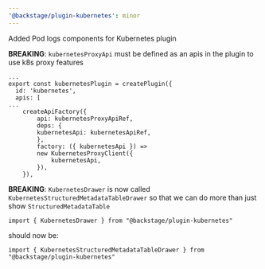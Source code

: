 ```yaml
---
'@backstage/plugin-kubernetes': minor
---
```


Added Pod logs components for Kubernetes plugin

**BREAKING**: `kubernetesProxyApi` must be defined as an apis in the plugin to use k8s proxy features

```
...
export const kubernetesPlugin = createPlugin({
  id: 'kubernetes',
  apis: [
...
    createApiFactory({
        api: kubernetesProxyApiRef,
        deps: {
        kubernetesApi: kubernetesApiRef,
        },
        factory: ({ kubernetesApi }) =>
        new KubernetesProxyClient({
            kubernetesApi,
        }),
    }),
```

**BREAKING**: `KubernetesDrawer` is now called `KubernetesStructuredMetadataTableDrawer` so that we can do more than just show `StructuredMetadataTable`

`import { KubernetesDrawer } from "@backstage/plugin-kubernetes"`

should now be:

`import { KubernetesStructuredMetadataTableDrawer } from "@backstage/plugin-kubernetes"`
